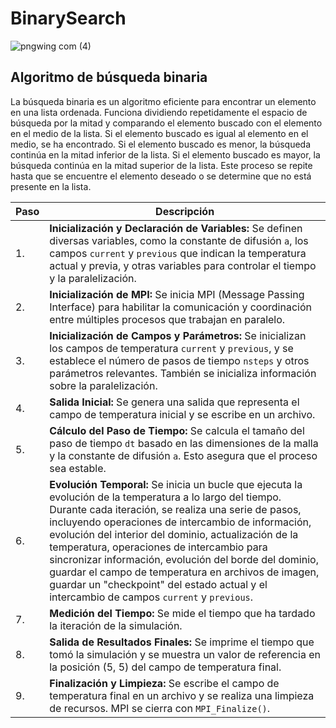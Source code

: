 # BinarySearch

![pngwing com (4)](https://github.com/SC3UIS/IntroPP2191932/assets/91171649/827282ed-9db5-44b2-9d40-03bd9b08fb45)

## Algoritmo de búsqueda binaria

La búsqueda binaria es un algoritmo eficiente para encontrar un elemento en una lista ordenada. Funciona dividiendo repetidamente el espacio de búsqueda por la mitad y comparando el elemento buscado con el elemento en el medio de la lista. Si el elemento buscado es igual al elemento en el medio, se ha encontrado. Si el elemento buscado es menor, la búsqueda continúa en la mitad inferior de la lista. Si el elemento buscado es mayor, la búsqueda continúa en la mitad superior de la lista. Este proceso se repite hasta que se encuentre el elemento deseado o se determine que no está presente en la lista.

| Paso | Descripción |
|------|-------------|
| 1.   | **Inicialización y Declaración de Variables:** Se definen diversas variables, como la constante de difusión `a`, los campos `current` y `previous` que indican la temperatura actual y previa, y otras variables para controlar el tiempo y la paralelización. |
| 2.   | **Inicialización de MPI:** Se inicia MPI (Message Passing Interface) para habilitar la comunicación y coordinación entre múltiples procesos que trabajan en paralelo. |
| 3.   | **Inicialización de Campos y Parámetros:** Se inicializan los campos de temperatura `current` y `previous`, y se establece el número de pasos de tiempo `nsteps` y otros parámetros relevantes. También se inicializa información sobre la paralelización. |
| 4.   | **Salida Inicial:** Se genera una salida que representa el campo de temperatura inicial y se escribe en un archivo. |
| 5.   | **Cálculo del Paso de Tiempo:** Se calcula el tamaño del paso de tiempo `dt` basado en las dimensiones de la malla y la constante de difusión `a`. Esto asegura que el proceso sea estable. |
| 6.   | **Evolución Temporal:** Se inicia un bucle que ejecuta la evolución de la temperatura a lo largo del tiempo. Durante cada iteración, se realiza una serie de pasos, incluyendo operaciones de intercambio de información, evolución del interior del dominio, actualización de la temperatura, operaciones de intercambio para sincronizar información, evolución del borde del dominio, guardar el campo de temperatura en archivos de imagen, guardar un "checkpoint" del estado actual y el intercambio de campos `current` y `previous`. |
| 7.   | **Medición del Tiempo:** Se mide el tiempo que ha tardado la iteración de la simulación. |
| 8.   | **Salida de Resultados Finales:** Se imprime el tiempo que tomó la simulación y se muestra un valor de referencia en la posición (5, 5) del campo de temperatura final. |
| 9.   | **Finalización y Limpieza:** Se escribe el campo de temperatura final en un archivo y se realiza una limpieza de recursos. MPI se cierra con `MPI_Finalize()`. |
